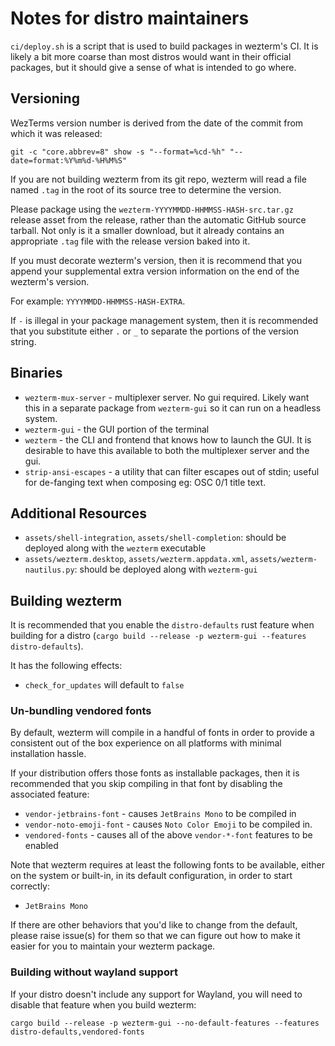# Notes for distro maintainers

`ci/deploy.sh` is a script that is used to build packages in wezterm's CI.
It is likely a bit more coarse than most distros would want in their
official packages, but it should give a sense of what is intended to go where.

## Versioning

WezTerms version number is derived from the date of the commit from which it
was released:

```
git -c "core.abbrev=8" show -s "--format=%cd-%h" "--date=format:%Y%m%d-%H%M%S"
```

If you are not building wezterm from its git repo, wezterm will read a file named
`.tag` in the root of its source tree to determine the version.

Please package using the `wezterm-YYYYMMDD-HHMMSS-HASH-src.tar.gz` release
asset from the release, rather than the automatic GitHub source tarball.
Not only is it a smaller download, but it already contains an appropriate
`.tag` file with the release version baked into it.

If you must decorate wezterm's version, then it is recommend that you append
your supplemental extra version information on the end of the wezterm's
version.

For example: `YYYYMMDD-HHMMSS-HASH-EXTRA`.

If `-` is illegal in your package management system, then it is recommended
that you substitute either `.` or `_` to separate the portions of the version
string.

## Binaries

* `wezterm-mux-server` - multiplexer server. No gui required. Likely want this
  in a separate package from `wezterm-gui` so it can run on a headless system.
* `wezterm-gui` - the GUI portion of the terminal
* `wezterm` - the CLI and frontend that knows how to launch the GUI. It is
  desirable to have this available to both the multiplexer server and the gui.
* `strip-ansi-escapes` - a utility that can filter escapes out of stdin; useful
  for de-fanging text when composing eg: OSC 0/1 title text.

## Additional Resources

* `assets/shell-integration`, `assets/shell-completion`: should be deployed along with the `wezterm` executable
* `assets/wezterm.desktop`, `assets/wezterm.appdata.xml`, `assets/wezterm-nautilus.py`: should be deployed along with `wezterm-gui`

## Building wezterm

It is recommended that you enable the `distro-defaults` rust feature
when building for a distro (`cargo build --release -p wezterm-gui --features distro-defaults`).

It has the following effects:

* `check_for_updates` will default to `false`

### Un-bundling vendored fonts

By default, wezterm will compile in a handful of fonts in order to provide a
consistent out of the box experience on all platforms with minimal installation
hassle.

If your distribution offers those fonts as installable packages, then it is
recommended that you skip compiling in that font by disabling the associated
feature:

* `vendor-jetbrains-font` - causes `JetBrains Mono` to be compiled in
* `vendor-noto-emoji-font` - causes `Noto Color Emoji` to be compiled in.
* `vendored-fonts` - causes all of the above `vendor-*-font` features to be enabled

Note that wezterm requires at least the following fonts to be available, either
on the system or built-in, in its default configuration, in order to start
correctly:

* `JetBrains Mono`

If there are other behaviors that you'd like to change from the default, please
raise issue(s) for them so that we can figure out how to make it easier for you
to maintain your wezterm package.

### Building without wayland support

If your distro doesn't include any support for Wayland, you will need to
disable that feature when you build wezterm:

```
cargo build --release -p wezterm-gui --no-default-features --features distro-defaults,vendored-fonts
```

